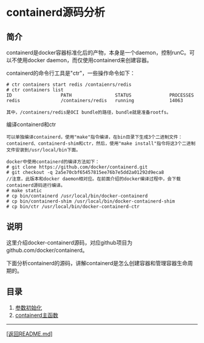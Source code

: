 containerd源码分析
=================================================
## 简介
containerd是docker容器标准化后的产物，本身是一个daemon，控制runC。可以不使用docker daemon，而仅使用containerd来创建容器。

containerd的命令行工具是"ctr"，一些操作命令如下：

    # ctr containers start redis /contaienrs/redis
    # ctr containers list
    ID                  PATH                STATUS              PROCESSES
    redis               /containers/redis   running             14063

    其中，/containers/redis是OCI bundle的路径，bundle就是准备rootfs。

编译containerd和ctr

    可以单独编译containerd，使用"make"指令编译，在bin目录下生成3个二进制文件：containerd、containerd-shim和ctr，然后，使用"make install"指令将这3个二进制文件安装到/usr/local/bin下面。

    docker中使用containerd的编译方法如下：
    # git clone https://github.com/docker/containerd.git
    # git checkout -q 2a5e70cbf65457815ee76b7e5dd2a01292d9eca8             //注意，此版本和docker daemon相对应。在前面介绍的docker编译过程中，会下载containerd源码进行编译。
    # make static
    # cp bin/containerd /usr/local/bin/docker-containerd
	# cp bin/containerd-shim /usr/local/bin/docker-containerd-shim
	# cp bin/ctr /usr/local/bin/docker-containerd-ctr

## 说明
这里介绍docker-containerd源码，对应github项目为github.com/docker/containerd。

下面分析containerd的源码，讲解containerd是怎么创建容器和管理容器生命周期的。

## 目录
1. [参数初始化](./init.md)
2. [containerd主函数](./main.md)


_______________________________________________________________________
[[返回README.md]](../README.md) 



